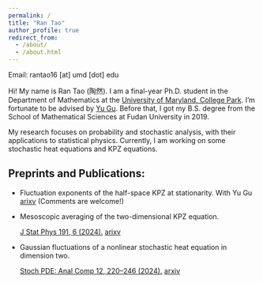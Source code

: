 ```yaml
---
permalink: /
title: "Ran Tao"
author_profile: true
redirect_from: 
  - /about/
  - /about.html
---
```

Email: rantao16 [at] umd [dot] edu

Hi! My name is Ran Tao (陶然). I am a final-year Ph.D. student in the Department of Mathematics at the [University of Maryland, College Park](https://www-math.umd.edu/). I’m fortunate to be advised by [Yu Gu](https://www.math.umd.edu/~ygu7/). Before that, I got my B.S. degree from the School of Mathematical Sciences at Fudan University in 2019.

My research focuses on probability and stochastic analysis, with their applications to statistical physics. Currently, I am working on some stochastic heat equations and KPZ equations. 

Preprints and Publications:
---
* Fluctuation exponents of the half-space KPZ at stationarity. With Yu Gu
  [arixv](https://arxiv.org/pdf/2410.01653.pdf) (Comments are welcome!)

* Mesoscopic averaging of the two-dimensional KPZ equation.
  
   [J Stat Phys 191, 6 (2024).](https://link.springer.com/article/10.1007/s10955-023-03222-3) [arixv](https://arxiv.org/pdf/2302.06689v3.pdf)
   
* Gaussian fluctuations of a nonlinear stochastic heat equation in dimension two.
  
   [Stoch PDE: Anal Comp 12, 220–246 (2024).](https://link.springer.com/article/10.1007/s40072-022-00282-6) [arxiv](https://arxiv.org/pdf/2204.13866.pdf)
